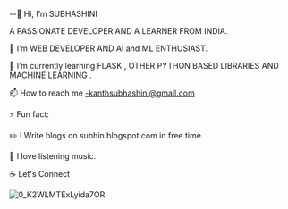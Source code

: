 --👋 Hi, I’m SUBHASHINI 

 A PASSIONATE DEVELOPER AND A LEARNER FROM INDIA.

👀 I’m WEB DEVELOPER AND AI and ML ENTHUSIAST.

📙 I’m currently learning FLASK , OTHER PYTHON BASED LIBRARIES AND  MACHINE LEARNING  .

📫 How to reach me -kanthsubhashini@gmail.com

⚡ Fun fact:

✏️ I Write blogs on subhin.blogspot.com in free time.

🎵 I love listening music.

☕ Let's Connect 

![0_K2WLMTExLyida7OR](https://user-images.githubusercontent.com/70466192/117460551-42615000-af6a-11eb-862a-af428f9d0656.gif)
<!---
Subhashini13/Subhashini13 is a ✨ special ✨ repository because its `README.md` (this file) appears on your GitHub profile.
You can click the Preview link to take a look at your changes.
--->
